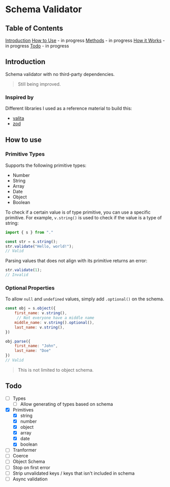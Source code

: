# Schema Validator

## Table of Contents

[Introduction](#introduction)
[How to Use](#how-to-use) - in progress
[Methods](#methods) - in progress
[How it Works](#how-it-works) - in progress
[Todo](#todo) - in progress

## Introduction

Schema validator with no third-party dependencies.

> Still being improved.

### Inspired by

Different libraries I used as a reference material to build this:
* [valita](https://github.com/badrap/valita)
* [zod](https://github.com/colinhacks/zod)

## How to use

### Primitive Types

Supports the following primitive types:
- Number
- String
- Array
- Date
- Object
- Boolean

To check if a certain value is of type primitive, you can use a specific primitive. 
For example, `v.string()` is used to check if the value is a type of string:

```js
import { s } from "."

const str = s.string();
str.validate("Hello, world!");
// Valid
```

Parsing values that does not align with its primitive returns an error:

```js
str.validate(1);
// Invalid
```

### Optional Properties

To allow `null` and `undefined` values, simply add `.optional()` on the schema.

```js
const obj = s.object({
    first_name: v.string(),
     // Not everyone have a middle name
    middle_name: v.string().optional(),
    last_name: v.string(),
})

obj.parse({
    first_name: "John",
    last_name: "Doe"
})
// Valid
```

> This is not limited to object schema.

## Todo
- [ ] Types
    - [ ] Allow generating of types based on schema 
- [x] Primitives
    - [x] string
    - [x] number
    - [x] object
    - [x] array
    - [x] date
    - [x] boolean
- [ ] Tranformer
- [ ] Coerce
- [ ] Object Schema
 - [ ] Stop on first error
 - [ ] Strip unvalidated keys / keys that isn't included in schema
- [ ] Async validation
